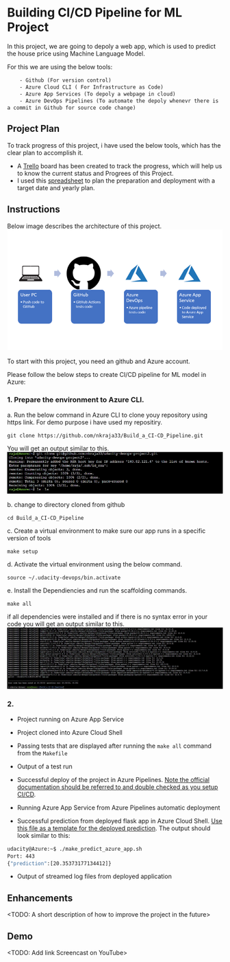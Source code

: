 # Building CI/CD Pipeline for ML Project

In this project, we are going to depoly a web app, which is used to predict the house price using Machine Language Model.
    
   For this we are using the below tools:
   
        - Github (For version control)
        - Azure Cloud CLI ( For Infrastructure as Code)
        - Azure App Services (To depoly a webpage in cloud)
        - Azure DevOps Pipelines (To automate the depoly whenevr there is a commit in Github for source code change)

## Project Plan

   To track progress of this project, i have used the below tools, which has the clear plan to accomplish it.

   * A [Trello](<link>) board has been created to track the progress, which will help us to know the current status and Progrees of this Project.
   * I used this [spreadsheet](project-schedule.xlsx) to plan the preparation and deployment with a target date and yearly plan.

## Instructions

Below image describes the architecture of this project.
![architectural-diagram.png](architectural-diagram.png)

   To start with this project, you need an github and Azure account.

   Please follow the below steps to create CI/CD pipeline for ML model in Azure: 

### 1. Prepare the environment to Azure CLI.

   a. Run the below command in Azure CLI to clone youy repository using https link. For demo purpose i have used my repositiry.
  
```
git clone https://github.com/nkraja33/Build_a_CI-CD_Pipeline.git
```

   You will get an output similar to this.
 ![git_clone.JPG](screenshots/git_clone.JPG) 
 
 b. change to directory cloned from github

```
cd Build_a_CI-CD_Pipeline
```

 c. Create a virtual environment to make sure our app runs in a specific version of tools
 
```
make setup
```

 d. Activate the virtual environment using the below command.

```
source ~/.udacity-devops/bin.activate
```

 e. Install the Dependiencies and run the scaffolding commands.

```
make all
```

 if all dependencies were installed and if there is no syntax error in your code you will get an output similar to this.
![scaffolding.JPG](screenshots/scaffolding.JPG) 

### 2. 

 
* Project running on Azure App Service

* Project cloned into Azure Cloud Shell

* Passing tests that are displayed after running the `make all` command from the `Makefile`

* Output of a test run

* Successful deploy of the project in Azure Pipelines.  [Note the official documentation should be referred to and double checked as you setup CI/CD](https://docs.microsoft.com/en-us/azure/devops/pipelines/ecosystems/python-webapp?view=azure-devops).

* Running Azure App Service from Azure Pipelines automatic deployment

* Successful prediction from deployed flask app in Azure Cloud Shell.  [Use this file as a template for the deployed prediction](https://github.com/udacity/nd082-Azure-Cloud-DevOps-Starter-Code/blob/master/C2-AgileDevelopmentwithAzure/project/starter_files/flask-sklearn/make_predict_azure_app.sh).
The output should look similar to this:

```bash
udacity@Azure:~$ ./make_predict_azure_app.sh
Port: 443
{"prediction":[20.35373177134412]}
```

* Output of streamed log files from deployed application

> 

## Enhancements

<TODO: A short description of how to improve the project in the future>

## Demo 

<TODO: Add link Screencast on YouTube>


